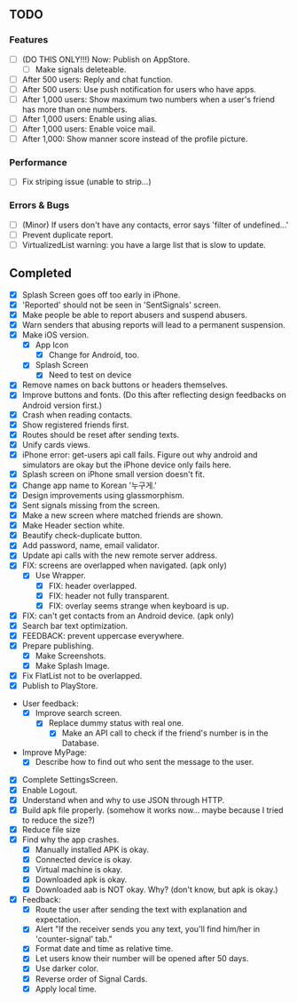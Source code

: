 ## TODO

### Features

- [ ] (DO THIS ONLY!!!) Now: Publish on AppStore.
  - [ ] Make signals deleteable.
- [ ] After 500 users: Reply and chat function.
- [ ] After 500 users: Use push notification for users who have apps.
- [ ] After 1,000 users: Show maximum two numbers when a user's friend has more than one numbers.
- [ ] After 1,000 users: Enable using alias.
- [ ] After 1,000 users: Enable voice mail.
- [ ] After 1,000: Show manner score instead of the profile picture.

### Performance

- [ ] Fix striping issue (unable to strip...)

### Errors & Bugs

- [ ] (Minor) If users don't have any contacts, error says 'filter of undefined...'
- [ ] Prevent duplicate report.
- [ ] VirtualizedList warning: you have a large list that is slow to update.

## Completed

- [x] Splash Screen goes off too early in iPhone.
- [x] 'Reported' should not be seen in 'SentSignals' screen.
- [x] Make people be able to report abusers and suspend abusers.
- [x] Warn senders that abusing reports will lead to a permanent suspension.
- [x] Make iOS version.
  - [x] App Icon
    - [x] Change for Android, too.
  - [x] Splash Screen
    - [x] Need to test on device
- [x] Remove names on back buttons or headers themselves.
- [x] Improve buttons and fonts. (Do this after reflecting design feedbacks on Android version first.)
- [x] Crash when reading contacts.
- [x] Show registered friends first.
- [x] Routes should be reset after sending texts.
- [x] Unify cards views.
- [x] iPhone error: get-users api call fails. Figure out why android and simulators are okay but the iPhone device only fails here.
- [x] Splash screen on iPhone small version doesn't fit.
- [x] Change app name to Korean '누구게.'
- [x] Design improvements using glassmorphism.
- [x] Sent signals missing from the screen.
- [x] Make a new screen where matched friends are shown.
- [x] Make Header section white.
- [x] Beautify check-duplicate button.
- [x] Add password, name, email validator.
- [x] Update api calls with the new remote server address.
- [x] FIX: screens are overlapped when navigated. (apk only)
  - [x] Use Wrapper.
    - [x] FIX: header overlapped.
    - [x] FIX: header not fully transparent.
    - [x] FIX: overlay seems strange when keyboard is up.
- [x] FIX: can't get contacts from an Android device. (apk only)
- [x] Search bar text optimization.
- [x] FEEDBACK: prevent uppercase everywhere.
- [x] Prepare publishing.
  - [x] Make Screenshots.
  - [x] Make Splash Image.
- [x] Fix FlatList not to be overlapped.
- [x] Publish to PlayStore.
- User feedback:
  - [x] Improve search screen.
    - [x] Replace dummy status with real one.
      - [x] Make an API call to check if the friend's number is in the Database.
- Improve MyPage:
  - [x] Describe how to find out who sent the message to the user.
- [x] Complete SettingsScreen.
- [x] Enable Logout.
- [x] Understand when and why to use JSON through HTTP.
- [x] Build apk file properly. (somehow it works now... maybe because I tried to reduce the size?)
- [x] Reduce file size
- [x] Find why the app crashes.
  - [x] Manually installed APK is okay.
  - [x] Connected device is okay.
  - [x] Virtual machine is okay.
  - [x] Downloaded apk is okay.
  - [x] Downloaded aab is NOT okay. Why? (don't know, but apk is okay.)
- [x] Feedback:
  - [x] Route the user after sending the text with explanation and expectation.
  - [x] Alert "If the receiver sends you any text, you'll find him/her in 'counter-signal' tab."
  - [x] Format date and time as relative time.
  - [x] Let users know their number will be opened after 50 days.
  - [x] Use darker color.
  - [x] Reverse order of Signal Cards.
  - [x] Apply local time.
